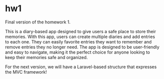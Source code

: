 # hw1
Final version of the homework 1.

This is a diary-based app designed to give users a safe place to store their memories. With this app, users can create multiple diaries and add entries to each one. They can easily favorite entries they want to remember and remove entries they no longer need. The app is designed to be user-friendly and easy to navigate, making it the perfect choice for anyone looking to keep their memories safe and organized.

For the next version, we will have a Laravel-based structure that expresses the MVC framework!
